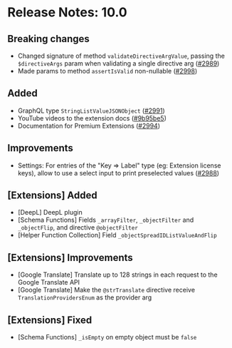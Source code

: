 # Release Notes: 10.0

## Breaking changes

- Changed signature of method `validateDirectiveArgValue`, passing the `$directiveArgs` param when validating a single directive arg ([#2989](https://github.com/GatoGraphQL/GatoGraphQL/pull/2989))
- Made params to method `assertIsValid` non-nullable ([#2998](https://github.com/GatoGraphQL/GatoGraphQL/pull/2998))

## Added

- GraphQL type `StringListValueJSONObject` ([#2991](https://github.com/GatoGraphQL/GatoGraphQL/pull/2991))
- YouTube videos to the extension docs ([#9b95be5](https://github.com/GatoGraphQL/GatoGraphQL/commit/9b95be598df6ac15aa63927922ed32fd83548489))
- Documentation for Premium Extensions ([#2994](https://github.com/GatoGraphQL/GatoGraphQL/pull/2994))

## Improvements

- Settings: For entries of the "Key => Label" type (eg: Extension license keys), allow to use a select input to print preselected values ([#2988](https://github.com/GatoGraphQL/GatoGraphQL/pull/2988))

## [Extensions] Added

- [DeepL] DeepL plugin
- [Schema Functions] Fields `_arrayFilter`, `_objectFilter` and `_objectFlip`, and directive `@objectFilter`
- [Helper Function Collection] Field `_objectSpreadIDListValueAndFlip`

## [Extensions] Improvements

- [Google Translate] Translate up to 128 strings in each request to the Google Translate API
- [Google Translate] Make the `@strTranslate` directive receive `TranslationProvidersEnum` as the provider arg

## [Extensions] Fixed

- [Schema Functions] `_isEmpty` on empty object must be `false`

